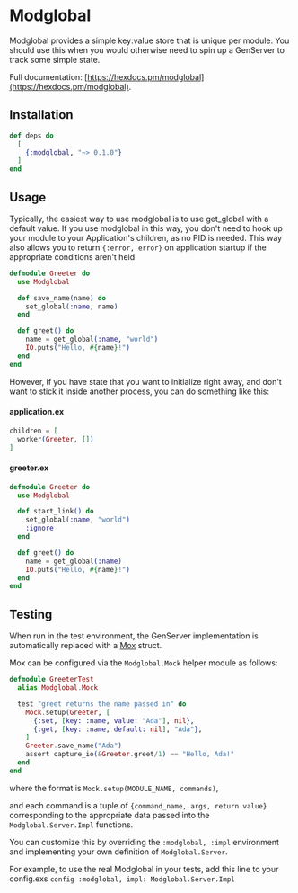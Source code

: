 # Modglobal

Modglobal provides a simple key:value store that is unique per module. You should use this when you would otherwise need to spin up a GenServer to track some simple state.

Full documentation: [https://hexdocs.pm/modglobal](https://hexdocs.pm/modglobal).

## Installation

```elixir
def deps do
  [
    {:modglobal, "~> 0.1.0"}
  ]
end
```

## Usage

Typically, the easiest way to use modglobal is to use get_global with a default value.
If you use modglobal in this way, you don't need to hook up your module to your Application's children,
as no PID is needed. This way also allows you to return `{:error, error}` on application startup if the appropriate conditions aren't held

```elixir
defmodule Greeter do
  use Modglobal

  def save_name(name) do
    set_global(:name, name)
  end

  def greet() do
    name = get_global(:name, "world")
    IO.puts("Hello, #{name}!")
  end
end
```

However, if you have state that you want to initialize right away, and don't want to stick it inside another process, you can do something like this:

#### application.ex
```elixir
children = [
  worker(Greeter, [])
]
```
#### greeter.ex

```elixir
defmodule Greeter do
  use Modglobal

  def start_link() do
    set_global(:name, "world")
    :ignore
  end

  def greet() do
    name = get_global(:name)
    IO.puts("Hello, #{name}!")
  end
end
```

## Testing
When run in the test environment, the GenServer implementation is automatically replaced with a [Mox](https://hexdocs.pm/mox/Mox.html) struct.

Mox can be configured via the `Modglobal.Mock` helper module as follows:

```elixir
defmodule GreeterTest
  alias Modglobal.Mock

  test "greet returns the name passed in" do
    Mock.setup(Greeter, [
      {:set, [key: :name, value: "Ada"], nil},
      {:get, [key: :name, default: nil], "Ada"},
    ]
    Greeter.save_name("Ada")
    assert capture_io(&Greeter.greet/1) == "Hello, Ada!"
  end
end
```

where the format is `Mock.setup(MODULE_NAME, commands)`,

and each command is a tuple of `{command_name, args, return value}` corresponding to the appropriate data passed into the `Modglobal.Server.Impl` functions.

You can customize this by overriding the `:modglobal, :impl` environment and implementing your own definition of `Modglobal.Server`.
  
For example, to use the real Modglobal in your tests, add this line to your config.exs `config :modglobal, impl: Modglobal.Server.Impl`
